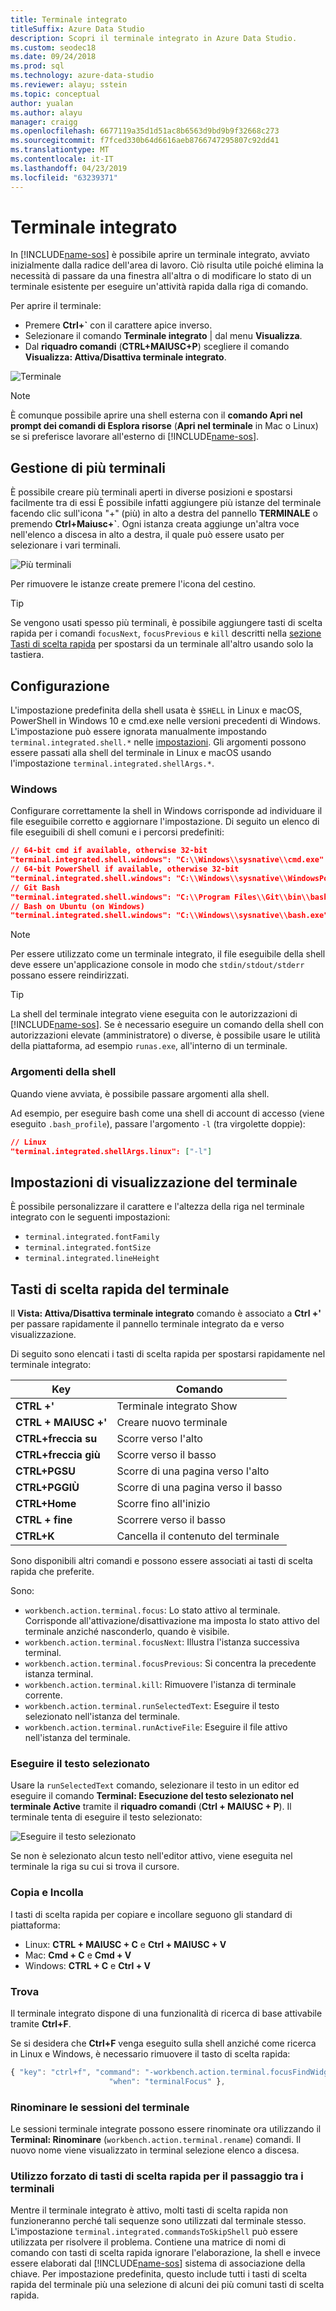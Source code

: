 ```yaml
---
title: Terminale integrato
titleSuffix: Azure Data Studio
description: Scopri il terminale integrato in Azure Data Studio.
ms.custom: seodec18
ms.date: 09/24/2018
ms.prod: sql
ms.technology: azure-data-studio
ms.reviewer: alayu; sstein
ms.topic: conceptual
author: yualan
ms.author: alayu
manager: craigg
ms.openlocfilehash: 6677119a35d1d51ac8b6563d9bd9b9f32668c273
ms.sourcegitcommit: f7fced330b64d6616aeb8766747295807c92dd41
ms.translationtype: MT
ms.contentlocale: it-IT
ms.lasthandoff: 04/23/2019
ms.locfileid: "63239371"
---
```

# <a name="integrated-terminal"></a>Terminale integrato

In [!INCLUDE[name-sos](../includes/name-sos-short.md)] è possibile aprire un terminale integrato, avviato inizialmente dalla radice dell'area di lavoro. Ciò risulta utile poiché elimina la necessità di passare da una finestra all'altra o di modificare lo stato di un terminale esistente per eseguire un'attività rapida dalla riga di comando.

Per aprire il terminale:

* Premere **Ctrl+`** con il carattere apice inverso.
* Selezionare il comando **Terminale integrato** |  dal menu **Visualizza**.
* Dal **riquadro comandi** (**CTRL+MAIUSC+P**) scegliere il comando **Visualizza: Attiva/Disattiva terminale integrato**.

![Terminale](media/integrated-terminal/terminal-screen.png)

> [!NOTE]
> È comunque possibile aprire una shell esterna con il **comando Apri nel prompt dei comandi di Esplora risorse** (**Apri nel terminale** in Mac o Linux) se si preferisce lavorare all'esterno di [!INCLUDE[name-sos](../includes/name-sos-short.md)].

## <a name="managing-multiple-terminals"></a>Gestione di più terminali

È possibile creare più terminali aperti in diverse posizioni e spostarsi facilmente tra di essi È possibile infatti aggiungere più istanze del terminale facendo clic sull'icona "+" (più) in alto a destra del pannello **TERMINALE** o premendo **Ctrl+Maiusc+`**. Ogni istanza creata aggiunge un'altra voce nell'elenco a discesa in alto a destra, il quale può essere usato per selezionare i vari terminali.

![Più terminali](media/integrated-terminal/terminal-multiple-instances.png)

Per rimuovere le istanze create premere l'icona del cestino.

> [!TIP]
> Se vengono usati spesso più terminali, è possibile aggiungere tasti di scelta rapida per i comandi `focusNext`, `focusPrevious` e `kill` descritti nella [sezione Tasti di scelta rapida](#key-bindings) per spostarsi da un terminale all'altro usando solo la tastiera.

## <a name="configuration"></a>Configurazione

L'impostazione predefinita della shell usata è `$SHELL` in Linux e macOS, PowerShell in Windows 10 e cmd.exe nelle versioni precedenti di Windows. L'impostazione può essere ignorata manualmente impostando `terminal.integrated.shell.*` nelle [impostazioni](settings.md). Gli argomenti possono essere passati alla shell del terminale in Linux e macOS usando l'impostazione `terminal.integrated.shellArgs.*`.

### <a name="windows"></a>Windows

Configurare correttamente la shell in Windows corrisponde ad individuare il file eseguibile corretto e aggiornare l'impostazione. Di seguito un elenco di file eseguibili di shell comuni e i percorsi predefiniti:

```json
// 64-bit cmd if available, otherwise 32-bit
"terminal.integrated.shell.windows": "C:\\Windows\\sysnative\\cmd.exe"
// 64-bit PowerShell if available, otherwise 32-bit
"terminal.integrated.shell.windows": "C:\\Windows\\sysnative\\WindowsPowerShell\\v1.0\\powershell.exe"
// Git Bash
"terminal.integrated.shell.windows": "C:\\Program Files\\Git\\bin\\bash.exe"
// Bash on Ubuntu (on Windows)
"terminal.integrated.shell.windows": "C:\\Windows\\sysnative\\bash.exe"
```

> [!NOTE]
> Per essere utilizzato come un terminale integrato, il file eseguibile della shell deve essere un'applicazione console in modo che `stdin/stdout/stderr` possano essere reindirizzati.

> [!TIP]
> La shell del terminale integrato viene eseguita con le autorizzazioni di [!INCLUDE[name-sos](../includes/name-sos-short.md)]. Se è necessario eseguire un comando della shell con autorizzazioni elevate (amministratore) o diverse, è possibile usare le utilità della piattaforma, ad esempio `runas.exe`, all'interno di un terminale.

### <a name="shell-arguments"></a>Argomenti della shell

Quando viene avviata, è possibile passare argomenti alla shell.

Ad esempio, per eseguire bash come una shell di account di accesso (viene eseguito `.bash_profile`), passare l'argomento `-l` (tra virgolette doppie):

```json
// Linux
"terminal.integrated.shellArgs.linux": ["-l"]
```

## <a name="terminal-display-settings"></a>Impostazioni di visualizzazione del terminale

È possibile personalizzare il carattere e l'altezza della riga nel terminale integrato con le seguenti impostazioni:

* `terminal.integrated.fontFamily`
* `terminal.integrated.fontSize`
* `terminal.integrated.lineHeight`

## <a id="key-bindings"></a>Tasti di scelta rapida del terminale

Il **Vista: Attiva/Disattiva terminale integrato** comando è associato a **Ctrl +'** per passare rapidamente il pannello terminale integrato da e verso visualizzazione.

Di seguito sono elencati i tasti di scelta rapida per spostarsi rapidamente nel terminale integrato:

Key|Comando
---|---
**CTRL +'**| Terminale integrato Show
**CTRL + MAIUSC +'**| Creare nuovo terminale
**CTRL+freccia su**|Scorre verso l'alto
**CTRL+freccia giù**|Scorre verso il basso
**CTRL+PGSU**|Scorre di una pagina verso l'alto
**CTRL+PGGIÙ**|Scorre di una pagina verso il basso
**CTRL+Home**|Scorre fino all'inizio
**CTRL + fine**|Scorrere verso il basso
**CTRL+K**|Cancella il contenuto del terminale

Sono disponibili altri comandi e possono essere associati ai tasti di scelta rapida che preferite.

Sono:

* `workbench.action.terminal.focus`: Lo stato attivo al terminale. Corrisponde all'attivazione/disattivazione ma imposta lo stato attivo del terminale anziché nasconderlo, quando è visibile.
* `workbench.action.terminal.focusNext`: Illustra l'istanza successiva terminal.
* `workbench.action.terminal.focusPrevious`: Si concentra la precedente istanza terminal.
* `workbench.action.terminal.kill`: Rimuovere l'istanza di terminale corrente.
* `workbench.action.terminal.runSelectedText`: Eseguire il testo selezionato nell'istanza del terminale.
* `workbench.action.terminal.runActiveFile`: Eseguire il file attivo nell'istanza del terminale.

### <a name="run-selected-text"></a>Eseguire il testo selezionato

Usare la `runSelectedText` comando, selezionare il testo in un editor ed eseguire il comando **Terminal: Esecuzione del testo selezionato nel terminale Active** tramite il **riquadro comandi** (**Ctrl + MAIUSC + P**). Il terminale tenta di eseguire il testo selezionato:

![Eseguire il testo selezionato](media/integrated-terminal/terminal_run_selected.png)

Se non è selezionato alcun testo nell'editor attivo, viene eseguita nel terminale la riga su cui si trova il cursore.

### <a name="copy--paste"></a>Copia e Incolla

I tasti di scelta rapida per copiare e incollare seguono gli standard di piattaforma:

* Linux: **CTRL + MAIUSC + C** e **Ctrl + MAIUSC + V**
* Mac: **Cmd + C** e **Cmd + V**
* Windows: **CTRL + C** e **Ctrl + V**

### <a name="find"></a>Trova

Il terminale integrato dispone di una funzionalità di ricerca di base attivabile tramite **Ctrl+F**.

Se si desidera che **Ctrl+F** venga eseguito sulla shell anziché come ricerca in Linux e Windows, è necessario rimuovere il tasto di scelta rapida:

```js
{ "key": "ctrl+f", "command": "-workbench.action.terminal.focusFindWidget",
                      "when": "terminalFocus" },
```

### <a name="rename-terminal-sessions"></a>Rinominare le sessioni del terminale

Le sessioni terminale integrate possono essere rinominate ora utilizzando il **Terminal: Rinominare** (`workbench.action.terminal.rename`) comandi. Il nuovo nome viene visualizzato in terminal selezione elenco a discesa.

### <a name="forcing-key-bindings-to-pass-through-the-terminal"></a>Utilizzo forzato di tasti di scelta rapida per il passaggio tra i terminali

Mentre il terminale integrato è attivo, molti tasti di scelta rapida non funzioneranno perché tali sequenze sono utilizzati dal terminale stesso. L'impostazione `terminal.integrated.commandsToSkipShell` può essere utilizzata per risolvere il problema. Contiene una matrice di nomi di comando con tasti di scelta rapida ignorare l'elaborazione, la shell e invece essere elaborati dal [!INCLUDE[name-sos](../includes/name-sos-short.md)] sistema di associazione della chiave. Per impostazione predefinita, questo include tutti i tasti di scelta rapida del terminale più una selezione di alcuni dei più comuni tasti di scelta rapida.

